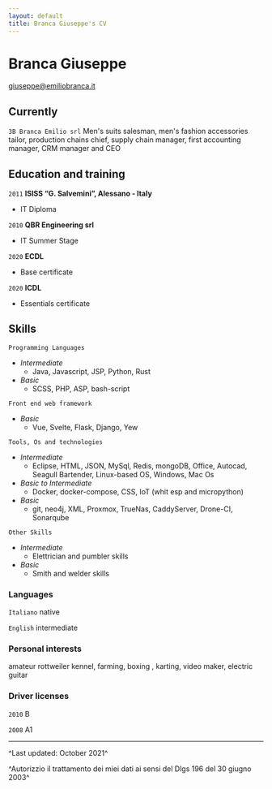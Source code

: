 ```yaml
---
layout: default
title: Branca Giuseppe's CV
---
```

# Branca Giuseppe

<div id="webaddress">
<a href="giuseppe@emiliobranca.it">giuseppe@emiliobranca.it</a>
</div>


## Currently

`3B Branca Emilio srl`
Men's suits salesman, men's fashion accessories tailor, production chains chief, supply chain manager, first accounting manager, CRM manager and CEO 



## Education and training

`2011`
__ISISS “G. Salvemini”, Alessano - Italy__ 

- IT Diploma

`2010`
**QBR Engineering srl**

- IT Summer Stage

`2020`
__ECDL__

- Base certificate

`2020`
__ICDL__

- Essentials certificate


## Skills

`Programming Languages`<br>
  - _Intermediate_ 
    - Java, Javascript, JSP, Python, Rust 
  - _Basic_ 
    - SCSS, PHP, ASP, bash-script

`Front end web framework`<br>
  - _Basic_ 
    - Vue, Svelte, Flask, Django, Yew

`Tools, Os and technologies`<br>
  - _Intermediate_
    - Eclipse, HTML, JSON, MySql, Redis, mongoDB, Office, Autocad, Seagull Bartender, Linux-based OS, Windows, Mac Os
  - _Basic to Intermediate_
    - Docker, docker-compose, CSS, IoT (whit esp and micropython)
  - _Basic_
    - git, neo4j, XML, Proxmox, TrueNas, CaddyServer, Drone-CI, Sonarqube
 
`Other Skills`
  - _Intermediate_
    - Elettrician and pumbler skills
  - _Basic_
    - Smith and welder skills

### Languages
`Italiano`
native

`English`
intermediate


### Personal interests
amateur rottweiler kennel, farming, boxing , karting, video maker, electric guitar


### Driver licenses

`2010`
B

`2008`
A1

----------

^Last updated: October 2021^

^Autorizzio il trattamento dei miei dati ai sensi del Dlgs 196 del 30 giugno 2003^


